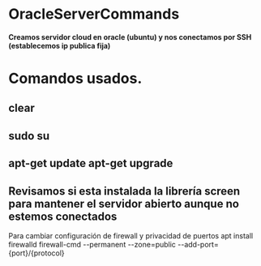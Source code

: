 # OracleServerCommands
#### Creamos servidor cloud en oracle (ubuntu) y nos conectamos por SSH (establecemos ip publica fija)
# Comandos usados.
clear
-
sudo su
-
apt-get update
apt-get upgrade
-
Revisamos si esta instalada la librería screen para mantener el servidor abierto aunque no estemos conectados
-
Para cambiar configuración de firewall y privacidad de puertos 
apt install firewalld
firewall-cmd --permanent --zone=public --add-port={port}/{protocol}
